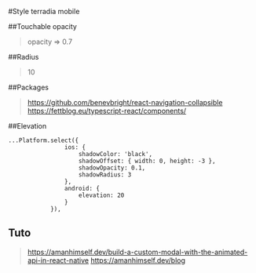 #Style terradia mobile

##Touchable opacity
> opacity => 0.7
 
##Radius
> 10

##Packages
> https://github.com/benevbright/react-navigation-collapsible
> https://fettblog.eu/typescript-react/components/

##Elevation

```
...Platform.select({
                ios: {
                    shadowColor: 'black',
                    shadowOffset: { width: 0, height: -3 },
                    shadowOpacity: 0.1,
                    shadowRadius: 3
                },
                android: {
                    elevation: 20
                }
            }), 
```
            
## Tuto

> https://amanhimself.dev/build-a-custom-modal-with-the-animated-api-in-react-native
> https://amanhimself.dev/blog